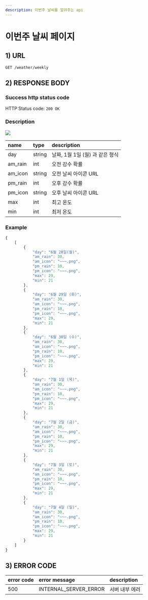 ```yaml
---
description: 이번주 날씨를 알려주는 api
---
```


# 이번주 날씨 페이지

## 1\) URL

```text
GET /weather/weekly
```

## 2\) RESPONSE BODY

### Success http status code

HTTP Status code: `200 OK`

### Description

![](https://user-images.githubusercontent.com/68107000/124441608-ce4ef700-ddb6-11eb-9662-15127c555a16.png)

| name | type | description |
| :--- | :--- | :--- |
| day | string | 날짜, 1월 1일 \(월\) 과 같은 형식 |
| am\_rain | int | 오전 강수 확률 |
| am\_icon | string | 오전 날씨 아이콘 URL |
| pm\_rain | int | 오후 강수 확률 |
| pm\_icon | string | 오후 날씨 아이콘 URL |
| max | int | 최고 온도 |
| min | int | 최저 온도 |

### Example

```javascript
{
    [
        {
            "day": "6월 28일(월)",
            "am_rain": 30,
            "am_icon": "~~~.png",
            "pm_rain": 10,
            "pm_icon": "~~~.png",
            "max": 29,
            "min": 21
        },
        {
            "day": "6월 29일 (화)",
            "am_rain": 30,
            "am_icon": "~~~.png",
            "pm_rain": 10,
            "pm_icon": "~~~.png",
            "max": 29,
            "min": 21
        },
        {
            "day": "6월 30일 (수)",
            "am_rain": 30,
            "am_icon": "~~~.png",
            "pm_rain": 10,
            "pm_icon": "~~~.png",
            "max": 29,
            "min": 21
        },
        {
            "day": "7월 1일 (목)",
            "am_rain": 30,
            "am_icon": "~~~.png",
            "pm_rain": 10,
            "pm_icon": "~~~.png",
            "max": 29,
            "min": 21
        },
        {
            "day": "7월 2일 (금)",
            "am_rain": 30,
            "am_icon": "~~~.png",
            "pm_rain": 10,
            "pm_icon": "~~~.png",
            "max": 29,
            "min": 21
        },
        {
            "day": "7월 3일 (토)",
            "am_rain": 30,
            "am_icon": "~~~.png",
            "pm_rain": 10,
            "pm_icon": "~~~.png",
            "max": 29,
            "min": 21
        },
        {
            "day": "7월 4일 (일)",
            "am_rain": 30,
            "am_icon": "~~~.png",
            "pm_rain": 10,
            "pm_icon": "~~~.png",
            "max": 29,
            "min": 21
        }
    ]
}
```

## 3\) ERROR CODE

| error code | error message | description |
| :--- | :--- | :--- |
| 500 | INTERNAL\_SERVER\_ERROR | 서버 내부 에러 |

